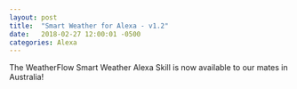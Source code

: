 ```yaml
---
layout: post
title:  "Smart Weather for Alexa - v1.2"
date:   2018-02-27 12:00:01 -0500
categories: Alexa
---
```


The WeatherFlow Smart Weather Alexa Skill is now available to our mates in Australia!
